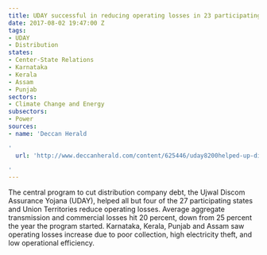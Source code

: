 ```yaml
---
title: UDAY successful in reducing operating losses in 23 participating states
date: 2017-08-02 19:47:00 Z
tags:
- UDAY
- Distribution
states:
- Center-State Relations
- Karnataka
- Kerala
- Assam
- Punjab
sectors:
- Climate Change and Energy
subsectors:
- Power
sources:
- name: 'Deccan Herald

'
  url: 'http://www.deccanherald.com/content/625446/uday8200helped-up-discoms-profit-ktaka.html

'
---
```


The central program to cut distribution company debt, the Ujwal Discom Assurance Yojana (UDAY), helped all but four of the 27 participating states and Union Territories reduce operating losses. Average aggregate transmission and commercial losses hit 20 percent, down from 25 percent the year the program started. Karnataka, Kerala, Punjab and Assam saw operating losses increase due to poor collection, high electricity theft, and low operational efficiency.

